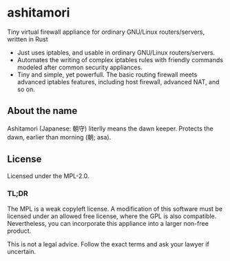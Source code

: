 # ashitamori

Tiny virtual firewall appliance for ordinary GNU/Linux routers/servers, written in Rust

- Just uses iptables, and usable in ordinary GNU/Linux routers/servers.
- Automates the writing of complex iptables rules with friendly commands modeled after common security appliances.
- Tiny and simple, yet powerfull. The basic routing firewall meets advanced iptables features, including host firewall, advanced NAT, and so on.

## About the name

Ashitamori (Japanese: 朝守) literlly means the dawn keeper. Protects the dawn, earlier than morning (朝; asa).

## License

Licensed under the MPL-2.0. 

### TL;DR
The MPL is a weak copyleft license. A modification of this software must be licensed under an allowed free license, where the GPL is also compatible. Nevertheless, you can incorporate this appliance into a larger non-free product.

This is not a legal advice. Follow the exact terms and ask your lawyer if uncertain.
